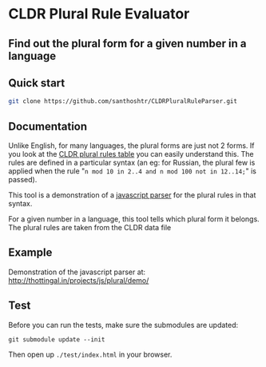 CLDR Plural Rule Evaluator
==========================
Find out the plural form for a given number in a language
---------------------------------------------------------

Quick start
----------

```bash
git clone https://github.com/santhoshtr/CLDRPluralRuleParser.git
```

Documentation
----------

Unlike English, for many languages, the plural forms are just not 2 forms.
If you look at the <a href="http://unicode.org/repos/cldr-tmp/trunk/diff/supplemental/language_plural_rules.html#pl">CLDR plural rules table</a>
you can easily understand this. The rules are defined in a particular syntax
(an eg: for Russian, the plural few is applied when the rule
"`n mod 10 in 2..4 and n mod 100 not in 12..14;`" is passed).

This tool is a demonstration of a [javascript parser](./src/CLDRPluralRuleParser.js)
for the plural rules in that syntax.

For a given number in a language, this tool tells which plural form it belongs.
The plural rules are taken from the CLDR  data file

Example
--------
Demonstration of the javascript parser at:
http://thottingal.in/projects/js/plural/demo/

Test
----

Before you can run the tests, make sure the submodules are updated:
```
git submodule update --init
```

Then open up `./test/index.html` in your browser.



